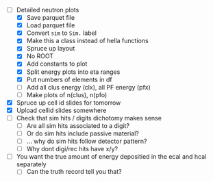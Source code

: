 - [ ] Detailed neutron plots
  - [x] Save parquet file
  - [x] Load parquet file
  - [x] Convert `sim` to `Sim.` label
  - [x] Make this a class instead of hella functions
  - [x] Spruce up layout
  - [x] No ROOT
  - [x] Add constants to plot
  - [x] Split energy plots into eta ranges
  - [x] Put numbers of elements in df
  - [ ] Add all clus energy (clx), all PF energy (pfx)
  - [ ] Make plots of n(clus), n(pfo)
- [x] Spruce up cell id slides for tomorrow
- [x] Upload cellid slides somewhere
- [ ] Check that sim hits / digits dichotomy makes sense
  - [ ] Are all sim hits associated to a digit?
  - [ ] Or do sim hits include passive material?
  - [ ] ... why do sim hits follow detector pattern?
  - [ ] Why dont digi/rec hits have x/y?
- [ ] You want the true amount of energy depositied in the ecal and hcal separately
  - [ ] Can the truth record tell you that?
